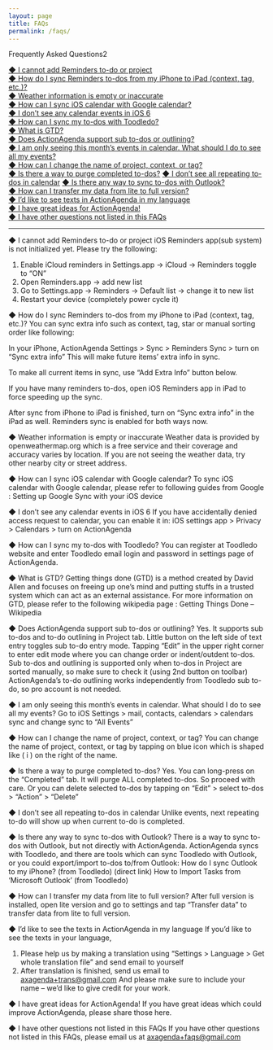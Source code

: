 ```yaml
---
layout: page
title: FAQs
permalink: /faqs/
---
```


Frequently Asked Questions2

[◆ I cannot add Reminders to-do or project](#a1)\
[◆ How do I sync Reminders to-dos from my iPhone to iPad (context, tag, etc.)?](#a2)\
[◆ Weather information is empty or inaccurate](#a3)\
[◆ How can I sync iOS calendar with Google calendar?](#a4)\
[◆ I don’t see any calendar events in iOS 6](#a5)\
[◆ How can I sync my to-dos with Toodledo?](#a6)\
[◆ What is GTD?](#a7)\
[◆ Does ActionAgenda support sub to-dos or outlining?](#a8)\
[◆ I am only seeing this month’s events in calendar. What should I do to see all my events?](#a9)\
[◆ How can I change the name of project, context, or tag?](#a10)\
[◆ Is there a way to purge completed to-dos?](#a11)
[◆ I don’t see all repeating to-dos in calendar](#a12)
[◆ Is there any way to sync to-dos with Outlook?](#a13)\
[◆ How can I transfer my data from lite to full version?](#a14)\
[◆ I’d like to see texts in ActionAgenda in my language](#a15)\
[◆ I have great ideas for ActionAgenda!](#a16)\
[◆ I have other questions not listed in this FAQs](#a17)

-------

<a name="a1"></a>◆ I cannot add Reminders to-do or project
iOS Reminders app(sub system) is not initialized yet. Please try the following:

1. Enable iCloud reminders in Settings.app -> iCloud -> Reminders toggle to “ON”
2. Open Reminders.app -> add new list
3. Go to Settings.app -> Reminders -> Default list -> change it to new list
4. Restart your device (completely power cycle it)

<a name="a2"></a>◆ How do I sync Reminders to-dos from my iPhone to iPad (context, tag, etc.)?
You can sync extra info such as context, tag, star or manual sorting order like following:

In your iPhone, ActionAgenda Settings > Sync > Reminders Sync > turn on “Sync extra info”
This will make future items’ extra info in sync.

To make all current items in sync, use “Add Extra Info” button below.

If you have many reminders to-dos, open iOS Reminders app in iPad to force speeding up the sync.

After sync from iPhone to iPad is finished, turn on “Sync extra info” in the iPad as well. Reminders sync is enabled for both ways now.

<a name="a3"></a>◆ Weather information is empty or inaccurate
Weather data is provided by openweathermap.org which is a free service and their coverage and accuracy varies by location.
If you are not seeing the weather data, try other nearby city or street address.

<a name="a4"></a>◆ How can I sync iOS calendar with Google calendar?
To sync iOS calendar with Google calendar, please refer to following guides from Google :
Setting up Google Sync with your iOS device

<a name="a5"></a>◆ I don’t see any calendar events in iOS 6
If you have accidentally denied access request to calendar, you can enable it in:
iOS settings app > Privacy > Calendars > turn on ActionAgenda

<a name="a6"></a>◆ How can I sync my to-dos with Toodledo?
You can register at Toodledo website and enter Toodledo email login and password in settings page of ActionAgenda.

<a name="a7"></a>◆ What is GTD?
Getting things done (GTD) is a method created by David Allen and focuses on freeing up one’s mind and putting stuffs in a trusted system which can act as an external assistance.
For more information on GTD, please refer to the following wikipedia page :
Getting Things Done – Wikipedia

<a name="a8"></a>◆ Does ActionAgenda support sub to-dos or outlining?
Yes. It supports sub to-dos and to-do outlining in Project tab.
Little button on the left side of text entry toggles sub to-do entry mode.
Tapping “Edit” in the upper right corner to enter edit mode where you can change order or indent/outdent to-dos.
Sub to-dos and outlining is supported only when to-dos in Project are sorted manually, so make sure to check it (using 2nd button on toolbar)
ActionAgenda’s to-do outlining works independently from Toodledo sub to-do, so pro account is not needed.

<a name="a9"></a>◆ I am only seeing this month’s events in calendar. What should I do to see all my events?
Go to iOS Settings > mail, contacts, calendars > calendars sync
and change sync to “All Events”

<a name="a10"></a>◆ How can I change the name of project, context, or tag?
You can change the name of project, context, or tag by tapping on blue icon which is shaped like ( i ) on the right of the name.

<a name="a11"></a>◆ Is there a way to purge completed to-dos?
Yes. You can long-press on the “Completed” tab. It will purge ALL completed to-dos. So proceed with care.
Or you can delete selected to-dos by tapping on “Edit” > select to-dos > “Action” > “Delete”

<a name="a12"></a>◆ I don’t see all repeating to-dos in calendar
Unlike events, next repeating to-do will show up when current to-do is completed.

<a name="a13"></a>◆ Is there any way to sync to-dos with Outlook?
There is a way to sync to-dos with Outlook, but not directly with ActionAgenda.
ActionAgenda syncs with Toodledo, and there are tools which can sync Toodledo with Outlook,
or you could export/import to-dos to/from Outlook:
How do I sync Outlook to my iPhone? (from Toodledo) (direct link)
How to Import Tasks from ‘Microsoft Outlook’ (from Toodledo)

<a name="a14"></a>◆ How can I transfer my data from lite to full version?
After full version is installed, open lite version and go to settings and tap “Transfer data” to transfer data from lite to full version.

<a name="a15"></a>◆ I’d like to see the texts in ActionAgenda in my language
If you’d like to see the texts in your language,
1. Please help us by making a translation using “Settings > Language > Get whole translation file” and send email to yourself
2. After translation is finished, send us email to axagenda+trans@gmail.com
And please make sure to include your name – we’d like to give credit for your work.

<a name="a16"></a>◆ I have great ideas for ActionAgenda!
If you have great ideas which could improve ActionAgenda, please share those here.

<a name="a17"></a>◆ I have other questions not listed in this FAQs
If you have other questions not listed in this FAQs, please email us at axagenda+faqs@gmail.com
